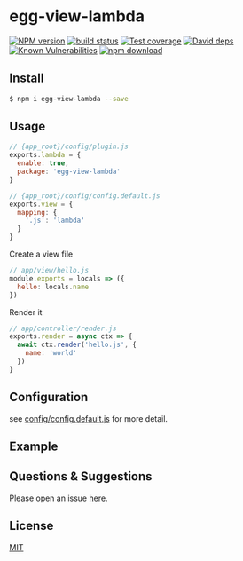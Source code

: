 # egg-view-lambda

[![NPM version][npm-image]][npm-url]
[![build status][travis-image]][travis-url]
[![Test coverage][codecov-image]][codecov-url]
[![David deps][david-image]][david-url]
[![Known Vulnerabilities][snyk-image]][snyk-url]
[![npm download][download-image]][download-url]

[npm-image]: https://img.shields.io/npm/v/egg-view-lambda.svg?style=flat-square
[npm-url]: https://npmjs.org/package/egg-view-lambda
[travis-image]: https://img.shields.io/travis/Rokid/egg-view-lambda.svg?style=flat-square
[travis-url]: https://travis-ci.org/Rokid/egg-view-lambda
[codecov-image]: https://img.shields.io/codecov/c/github/Rokid/egg-view-lambda.svg?style=flat-square
[codecov-url]: https://codecov.io/github/Rokid/egg-view-lambda?branch=master
[david-image]: https://img.shields.io/david/Rokid/egg-view-lambda.svg?style=flat-square
[david-url]: https://david-dm.org/Rokid/egg-view-lambda
[snyk-image]: https://snyk.io/test/npm/egg-view-lambda/badge.svg?style=flat-square
[snyk-url]: https://snyk.io/test/npm/egg-view-lambda
[download-image]: https://img.shields.io/npm/dm/egg-view-lambda.svg?style=flat-square
[download-url]: https://npmjs.org/package/egg-view-lambda

## Install

```bash
$ npm i egg-view-lambda --save
```

## Usage

```js
// {app_root}/config/plugin.js
exports.lambda = {
  enable: true,
  package: 'egg-view-lambda'
}

// {app_root}/config/config.default.js
exports.view = {
  mapping: {
    '.js': 'lambda'
  }
}
```

Create a view file
```js
// app/view/hello.js
module.exports = locals => ({
  hello: locals.name
})
```

Render it
```js
// app/controller/render.js
exports.render = async ctx => {
  await ctx.render('hello.js', {
    name: 'world'
  })
}
```

## Configuration

see [config/config.default.js](config/config.default.js) for more detail.

## Example

<!-- example here -->

## Questions & Suggestions

Please open an issue [here](https://github.com/eggjs/egg/issues).

## License

[MIT](LICENSE)
